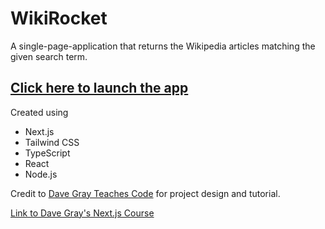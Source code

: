 # WikiRocket

A single-page-application that returns the Wikipedia articles matching the given search term.

## [Click here to launch the app](https://nextjs-wikirocket-black.vercel.app/)

Created using

- Next.js
- Tailwind CSS
- TypeScript
- React
- Node.js

Credit to [Dave Gray Teaches Code](https://courses.davegray.codes/) for project design and tutorial.

[Link to Dave Gray's Next.js Course](https://www.youtube.com/watch?v=843nec-IvW0)
